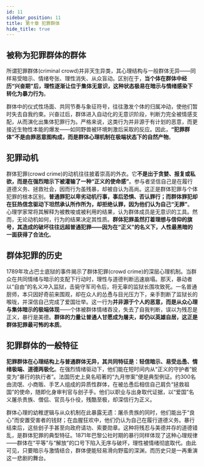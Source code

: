 ```yaml
---
id: 11
sidebar_position: 11
title: 第十章 犯罪群体
hide_title: true
---
```


## 被称为犯罪群体的群体

所谓犯罪群体(criminal crowd)并非天生异类，其心理结构与一般群体无异——同样易受暗示、情绪夸张、理性消失、从众盲动。区别在于，**当个体在群体中经历“兴奋期”后，理性逐渐让位于集体无意识，这种状态极易在暗示与情绪感染下转化为暴力行为**。

群体中的仪式性场面、共同节奏与象征符号，往往激发个体的归属冲动，使他们暂时失去自我约束。兴奋过后，群体进入自动化的无意识阶段，判断力完全被情感支配，从而演化出集体犯罪行为。严格来说，这类行为并非源于有计划的恶意，而更接近生物性本能的爆发——如同野兽被环境刺激后采取的反应。因此，**“犯罪群体”不是由罪恶意图构成，而是群体心理机制在极端状态下的自然产物**。

## 犯罪动机

群体犯罪(crowd crime)的动机往往披着崇高的外衣。它**不是出于贪婪、报复或私欲，而是在强烈暗示下被灌输了一种“正义的使命感”**。参与者坚信自己是在履行道德义务、拯救社会，因而行为虽残暴，却被自认为高尚。这正是群体犯罪与个体犯罪的根本区别。**普通罪犯以卑劣动机行事，事后恐惧、否认罪行；而群体罪犯却在狂热信念驱动下坦然承认所作所为，却拒绝认罪，因为他们认为自己“无罪”**。心理学家常将其解释为被教唆或被利用的结果，认为群体成员是无意识的工具。然而，无论动机如何，行为的结果决定其性质。**群体犯罪虽然打着理想与信仰的旗号，其造成的破坏往往远超普通犯罪——因为在“正义”的名义下，人性最黑暗的一面获得了合法化**。

## 群体犯罪的历史

1789年攻占巴士底狱的事件揭示了群体犯罪(crowd crime)的深层心理机制。当群众在共同情绪与暗示的支配下行动时，理性与道德判断迅速崩塌。那天，暴动者以“自由”的名义冲入监狱，击毙守军司令后，将无辜的监狱长围攻致死。一名普通厨师，本只因好奇前来围观，却在众人的怂恿与目光压力下，亲手割断了监狱长的喉咙，并深信自己完成了爱国壮举。这一行为**并非源于个人的恶意，而是从众心理与集体暗示的极端体现**——个体被群体情绪吞没，失去了自我判断，误以为残忍是正义，暴行是美德。**群体的力量让普通人甘愿成为屠夫，却仍以英雄自居，这正是群体犯罪最可怖的本质**。

## 犯罪群体的一般特征

**犯罪群体在心理结构上与普通群体无异，其共同特征是：轻信暗示、易受怂恿、情绪极端、道德两极化**。在强烈情绪驱动下，他们能在短时间内从“正义的守护者”蜕变为“暴行的执行者”。法国历史上臭名昭著的“九月惨案”便是典型例证。约300名由流氓、小商贩、手艺人组成的异质性群体，在被怂恿后相信自己肩负“拯救祖国”的使命，随即化身审判官与刽子手。他们以职业与出身取代证据，以“爱国”名义屠杀贵族、僧侣、官员与仆役，残酷至极，却深信行为正义。

群体心理的幼稚逻辑与从众机制在此暴露无遗：屠杀贵族的同时，他们能出于“良心”而安置受害者的钱财；在血腥狂欢中，他们仍认为自己在履行道德义务。暴行结束后，这些刽子手甚至向政府请功、索要勋章。这种将残忍与美德并存的道德错乱，是群体犯罪的典型特征。1871年巴黎公社时期的暴行同样体现了这种心理规律——群体在“平等”与“解放”的口号下陷入无序与破坏，理性被情绪彻底取代。由此可见，只要暗示与激情结合，群体便能轻易滑向野蛮的深渊，而历史只是一再重演这一悲剧的舞台。
